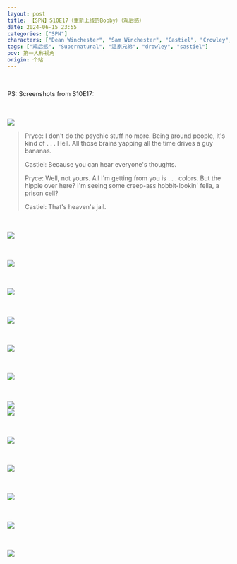 ```yaml
---
layout: post
title: 【SPN】S10E17（重新上线的Bobby）（观后感）
date: 2024-06-15 23:55
categories: ["SPN"]
characters: ["Dean Winchester", "Sam Winchester", "Castiel", "Crowley", "Bobby"]
tags: ["观后感", "Supernatural", "温家兄弟", "drowley", "sastiel"]
pov: 第一人称视角
origin: 个站
---
```


<br>

PS: Screenshots from S10E17:

<br><br>
![](https://github.com/junesirius/junesirius.github.io/blob/master/assets/images/SPN/S10/2024-06-15-SPN-1017-1.jpg)
<br>

> Pryce: I don't do the psychic stuff no more. Being around people, it's kind of . . . Hell. All those brains yapping all the time drives a guy bananas.
>
> Castiel: Because you can hear everyone's thoughts.
>
> Pryce: Well, not yours. All I'm getting from you is . . . colors. But the hippie over here? I'm seeing some creep-ass hobbit-lookin' fella, a prison cell?
>
> Castiel: That's heaven's jail.

<br><br>
![](https://github.com/junesirius/junesirius.github.io/blob/master/assets/images/SPN/S10/2024-06-15-SPN-1017-2.jpg)
<br>

<br><br>
![](https://github.com/junesirius/junesirius.github.io/blob/master/assets/images/SPN/S10/2024-06-15-SPN-1017-3.jpg)
<br>

<br><br>
![](https://github.com/junesirius/junesirius.github.io/blob/master/assets/images/SPN/S10/2024-06-15-SPN-1017-4.jpg)
<br>

<br><br>
![](https://github.com/junesirius/junesirius.github.io/blob/master/assets/images/SPN/S10/2024-06-15-SPN-1017-5.jpg)
<br>

<br><br>
![](https://github.com/junesirius/junesirius.github.io/blob/master/assets/images/SPN/S10/2024-06-15-SPN-1017-6.jpg)
<br>

<br><br>
![](https://github.com/junesirius/junesirius.github.io/blob/master/assets/images/SPN/S10/2024-06-15-SPN-1017-7.jpg)
<br>

<br><br>
![](https://github.com/junesirius/junesirius.github.io/blob/master/assets/images/SPN/S10/2024-06-15-SPN-1017-8.jpg)
<br>
![](https://github.com/junesirius/junesirius.github.io/blob/master/assets/images/SPN/S10/2024-06-15-SPN-1017-9.jpg)
<br>

<br><br>
![](https://github.com/junesirius/junesirius.github.io/blob/master/assets/images/SPN/S10/2024-06-15-SPN-1017-10.jpg)
<br>

<br><br>
![](https://github.com/junesirius/junesirius.github.io/blob/master/assets/images/SPN/S10/2024-06-15-SPN-1017-11.jpg)
<br>

<br><br>
![](https://github.com/junesirius/junesirius.github.io/blob/master/assets/images/SPN/S10/2024-06-15-SPN-1017-12.jpg)
<br>

<br><br>
![](https://github.com/junesirius/junesirius.github.io/blob/master/assets/images/SPN/S10/2024-06-15-SPN-1017-13.jpg)
<br>

<br><br>
![](https://github.com/junesirius/junesirius.github.io/blob/master/assets/images/SPN/S10/2024-06-15-SPN-1017-14.jpg)
<br>
